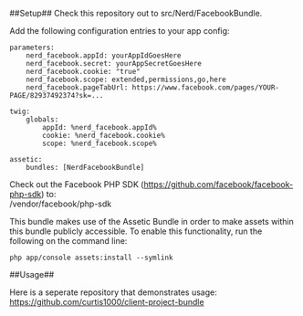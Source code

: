 ##Setup##
Check this repository out to src/Nerd/FacebookBundle.  

Add the following configuration entries to your app config:

    parameters:  
        nerd_facebook.appId: yourAppIdGoesHere  
        nerd_facebook.secret: yourAppSecretGoesHere  
        nerd_facebook.cookie: "true"
        nerd_facebook.scope: extended,permissions,go,here
        nerd_facebook.pageTabUrl: https://www.facebook.com/pages/YOUR-PAGE/82937492374?sk=...
    
    twig:
        globals:
            appId: %nerd_facebook.appId%  
            cookie: %nerd_facebook.cookie%  
            scope: %nerd_facebook.scope%  
  
    assetic:  
        bundles: [NerdFacebookBundle]  
     
Check out the Facebook PHP SDK (https://github.com/facebook/facebook-php-sdk) to:  
/vendor/facebook/php-sdk

This bundle makes use of the Assetic Bundle in order to make assets within this bundle publicly accessible. To enable this functionality, run the following on the command line:  
    
    php app/console assets:install --symlink
    
##Usage##

Here is a seperate repository that demonstrates usage: https://github.com/curtis1000/client-project-bundle
 
